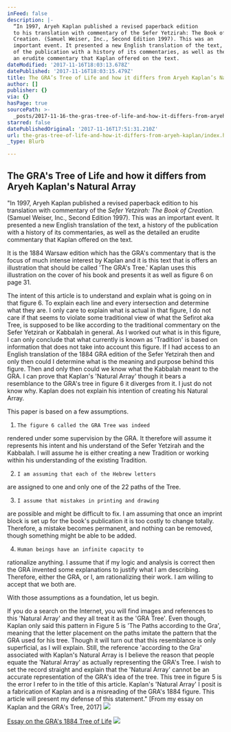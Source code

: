 ```yaml
---
inFeed: false
description: |-
  “In 1997, Aryeh Kaplan published a revised paperback edition
  to his translation with commentary of the Sefer Yetzirah: The Book of
  Creation. (Samuel Weiser, Inc., Second Edition 1997). This was an
  important event. It presented a new English translation of the text, a history
  of the publication with a history of its commentaries, as well as the detailed
  an erudite commentary that Kaplan offered on the text.
dateModified: '2017-11-16T18:03:13.678Z'
datePublished: '2017-11-16T18:03:15.479Z'
title: The GRA’s Tree of Life and how it differs from Aryeh Kaplan’s Natural Array
author: []
publisher: {}
via: {}
hasPage: true
sourcePath: >-
  _posts/2017-11-16-the-gras-tree-of-life-and-how-it-differs-from-aryeh-kaplan.md
starred: false
datePublishedOriginal: '2017-11-16T17:51:31.210Z'
url: the-gras-tree-of-life-and-how-it-differs-from-aryeh-kaplan/index.html
_type: Blurb

---
```

## The GRA's Tree of Life and how it differs from Aryeh Kaplan's Natural Array

"In 1997, Aryeh Kaplan published a revised paperback edition
to his translation with commentary of the _Sefer Yetzirah: The Book of
Creation._ (Samuel Weiser, Inc., Second Edition 1997). This was an
important event. It presented a new English translation of the text, a history
of the publication with a history of its commentaries, as well as the detailed
an erudite commentary that Kaplan offered on the text.

It is the 1884 Warsaw edition which has the GRA's commentary
that is the focus of much intense interest by Kaplan and it is this text that
is offers an illustration that should be called 'The GRA's Tree.' Kaplan uses
this illustration on the cover of his book and presents it as well as figure 6
on page 31\.

The intent of this article is to understand and explain what
is going on in that figure 6\. To explain each line and every intersection and
determine what they are. I only care to explain what is actual in that figure,
I do not care if that seems to violate some traditional view of what the
Sefirot aka Tree, is supposed to be like according to the traditional
commentary on the Sefer Yetzirah or Kabbalah in general. As I worked out what
is in this figure, I can only conclude that what currently is known as
'Tradition' is based on information that does not take into account this
figure. If I had access to an English translation of the 1884 GRA edition of
the Sefer Yetzirah then and only then could I determine what is the meaning and
purpose behind this figure. Then and only then could we know what the Kabbalah
meant to the GRA. I can prove that Kaplan's 'Natural Array' though it bears a
resemblance to the GRA's tree in figure 6 it diverges from it. I just do not
know why. Kaplan does not explain his intention of creating his Natural Array.

This paper is based on a few assumptions.

1)     The figure 6 called the GRA Tree was indeed
rendered under some supervision by the GRA. It therefore will assume it represents
his intent and his understand of the Sefer Yetzirah and the Kabbalah. I will
assume he is either creating a new Tradition or working within his
understanding of the existing Tradition.

2)     I am assuming that each of the Hebrew letters
are assigned to one and only one of the 22 paths of the Tree.

3)     I assume that mistakes in printing and drawing
are possible and might be difficult to fix. I am assuming that once an imprint
block is set up for the book's publication it is too costly to change totally.
Therefore, a mistake becomes permanent, and nothing can be removed, though
something might be able to be added.

4)     Human beings have an infinite capacity to
rationalize anything. I assume that if my logic and analysis is correct then
the GRA invented some explanations to justify what I am describing. Therefore,
either the GRA, or I, am rationalizing their work. I am willing to accept that
we both are.

With those assumptions as a foundation, let us begin.

If you do a search on the Internet, you will find images and
references to this 'Natural Array' and they all treat it as the 'GRA Tree'.
Even though, Kaplan only said this pattern in Figure 5 is 'The Paths according
to the Gra', meaning that the letter placement on the paths imitate the pattern
that the GRA used for his tree. Though it will turn out that this resemblance
is only superficial, as I will explain. Still, the reference 'according to the
Gra' associated with Kaplan's Natural Array is I believe the reason that people
equate the 'Natural Array' as actually representing the GRA's Tree. I wish to
set the record straight and explain that the 'Natural Array' cannot be an
accurate representation of the GRA's idea of the tree. This tree in figure 5 is
the error I refer to in the title of this article. Kaplan's 'Natural Array' I
posit is a fabrication of Kaplan and is a misreading of the GRA's 1884 figure.
This article will present my defense of this statement." \[From my essay on Kaplan and the GRA's Tree, 2017\]
![](https://the-grid-user-content.s3-us-west-2.amazonaws.com/aa835e3f-986c-4746-b1e8-9bd3c3277867.jpg)

[Essay on the GRA's 1884 Tree of Life][0]
![](https://the-grid-user-content.s3-us-west-2.amazonaws.com/528efb54-cb6f-4131-ae5a-088f2ab73e36.jpg)

[0]: https://www.academia.edu/34719582/Kaplans_Error_v2.docx